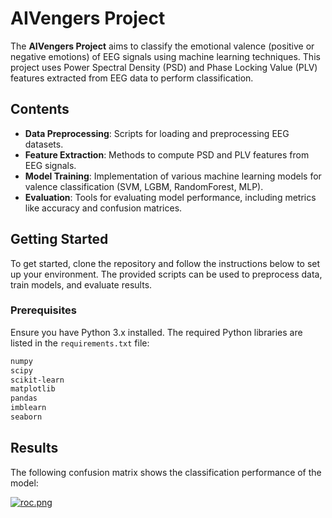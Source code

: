 # AIVengers Project

The **AIVengers Project** aims to classify the emotional valence (positive or negative emotions) of EEG signals using machine learning techniques. This project uses Power Spectral Density (PSD) and Phase Locking Value (PLV) features extracted from EEG data to perform classification.

## Contents

- **Data Preprocessing**: Scripts for loading and preprocessing EEG datasets.
- **Feature Extraction**: Methods to compute PSD and PLV features from EEG signals.
- **Model Training**: Implementation of various machine learning models for valence classification (SVM, LGBM, RandomForest, MLP).
- **Evaluation**: Tools for evaluating model performance, including metrics like accuracy and confusion matrices.

## Getting Started

To get started, clone the repository and follow the instructions below to set up your environment. The provided scripts can be used to preprocess data, train models, and evaluate results.

### Prerequisites

Ensure you have Python 3.x installed. The required Python libraries are listed in the `requirements.txt` file:

```bash
numpy
scipy
scikit-learn
matplotlib
pandas
imblearn
seaborn
```

## Results

The following confusion matrix shows the classification performance of the model:

[![roc.png](https://i.postimg.cc/vZTFdHSt/roc.png)](https://postimg.cc/RNkb79mW)
